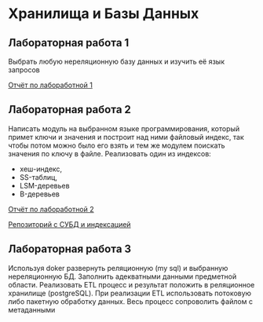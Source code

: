 # Хранилища и Базы Данных

## Лабораторная работа 1

Выбрать любую нереляционную базу данных и изучить её язык запросов

[Отчёт по лабоработной 1](./report_lab1.pdf)

## Лабораторная работа 2

Написать модуль на выбранном языке программирования, который примет ключи и значения и построит над ними файловый индекс, так чтобы потом можно было его взять и тем же модулем поискать значения по ключу в файле.
Реализовать один из индексов:
- хеш-индекс,
- SS-таблиц,
- LSM-деревьев
- B-деревьев

[Отчёт по лабоработной 2](./report_lab2.pdf)

[Репозиторий с СУБД и индексацией](./key-value-database)

## Лабораторная работа 3

Используя doker развернуть реляционную (my sql) и выбранную нереляционную БД.
Заполнить адекватными данными предметной области.  Реализовать ETL процесс и результат положить в реляционное хранилище (postgreSQL). При реализации ETL
использовать потоковую либо пакетную обработку данных. Весь процесс сопроволить файлом с метаданными
